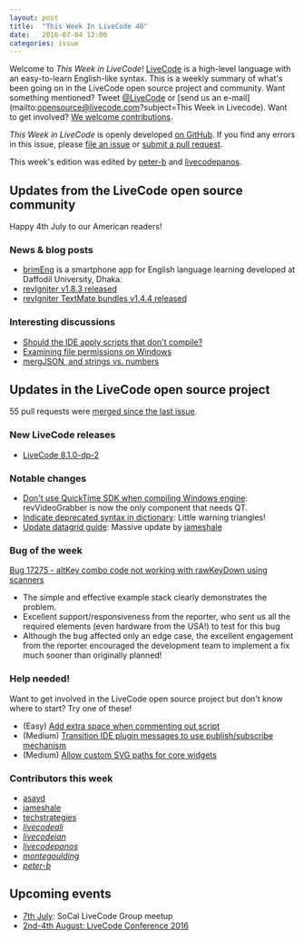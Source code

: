```yaml
---
layout: post
title:  "This Week In LiveCode 40"
date:   2016-07-04 12:00
categories: issue
---
```


Welcome to *This Week in LiveCode*!  [LiveCode](https://livecode.com/) is a
high-level language with an easy-to-learn English-like syntax.  This is a
weekly summary of what's been going on in the LiveCode open source project and
community.  Want something mentioned?  Tweet
[@LiveCode](https://twitter.com/LiveCode) or
[send us an e-mail](mailto:opensource@livecode.com?subject=This Week in Livecode).
Want to get involved?
[We welcome contributions](https://github.com/livecode/livecode).

*This Week in LiveCode* is openly developed
[on GitHub](https://github.com/livecode/this-week-in-livecode).
If you find any errors in this issue, please
[file an issue](https://github.com/livecode/this-week-in-livecode/issues) or
[submit a pull request](https://github.com/livecode/this-week-in-livecode/pulls).

This week's edition was edited by [peter-b](https://github.com/peter-b) and
[livecodepanos](https://github.com/livecodepanos).

## Updates from the LiveCode open source community

Happy 4th July to our American readers!

### News & blog posts

- [brimEng](http://edvista.com/claire/apps/brimeng.html) is a smartphone app
  for English language learning developed at Daffodil University, Dhaka.
- [revIgniter v1.8.3 released](http://revigniter.com/news/newsitem/revIgniter_v1.8.3_Released)
- [revIgniter TextMate bundles v1.4.4 released](http://revigniter.com/news/newsitem/TM_bundles_v1.4.4_Released)

### Interesting discussions

- [Should the IDE apply scripts that don't compile?](http://thread.gmane.org/gmane.comp.ide.revolution.user/227971)
- [Examining file permissions on Windows](http://thread.gmane.org/gmane.comp.ide.revolution.user/227893)
- [mergJSON, and strings vs. numbers](http://thread.gmane.org/gmane.comp.ide.revolution.user/227843)

## Updates in the LiveCode open source project

55 pull requests were [merged since the last issue](https://github.com/search?l=&o=asc&s=created&type=Issues&utf8=%E2%9C%93&q=org%3Alivecode+is%3Apublic+is%3Apr+is%3Amerged+merged%3A2016-06-27..2016-07-03).

### New LiveCode releases

- [LiveCode 8.1.0-dp-2](https://downloads.livecode.com/livecode/#8_1_0)

### Notable changes

- [Don't use QuickTime SDK when compiling Windows engine](https://github.com/livecode/livecode/pull/4214): revVideoGrabber is now the only component that needs QT.
- [Indicate deprecated syntax in dictionary](https://github.com/livecode/livecode-ide/pull/1253): Little warning triangles!
- [Update datagrid guide](https://github.com/livecode/livecode-ide/pull/1251): Massive update by [jameshale](https://github.com/jameshale)

### Bug of the week

[Bug 17275 - altKey combo code not working with rawKeyDown using scanners](http://quality.livecode.com/show_bug.cgi?id=17802)

- The simple and effective example stack clearly demonstrates the problem.
- Excellent support/responsiveness from the reporter, who sent us all the
  required elements (even hardware from the USA!) to test for this bug
- Although the bug affected only an edge case, the excellent engagement from
  the reporter encouraged the development team to implement a fix much sooner
  than originally planned!

### Help needed!

Want to get involved in the LiveCode open source project but don't know where
to start?  Try one of these!

- (Easy) [Add extra space when commenting out script](http://quality.livecode.com/show_bug.cgi?id=8260)
- (Medium) [Transition IDE plugin messages to use publish/subscribe mechanism](http://quality.livecode.com/show_bug.cgi?id=17686)
- (Medium) [Allow custom SVG paths for core widgets](http://quality.livecode.com/show_bug.cgi?id=17685)

### Contributors this week

- [asayd](https://github.com/asayd)
- [jameshale](https://github.com/jameshale)
- [techstrategies](https://github.com/techstrategies)
- *[livecodeali](https://github.com/livecodeali)*
- *[livecodeian](https://github.com/livecodeian)*
- *[livecodepanos](https://github.com/livecodepanos)*
- *[montegoulding](https://github.com/montegoulding)*
- *[peter-b](https://github.com/peter-b)*

## Upcoming events

* [7th July](http://forums.livecode.com/viewtopic.php?f=50&t=27433): SoCal LiveCode Group meetup
* [2nd-4th August: LiveCode Conference 2016](https://livecode.com/edinburgh-2016/)

